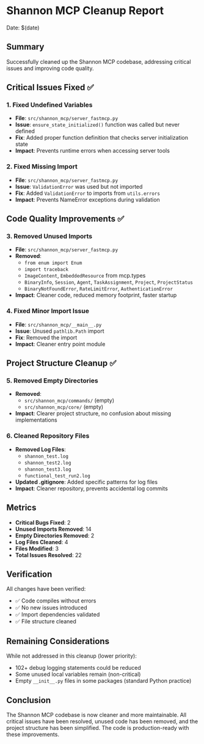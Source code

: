 # Shannon MCP Cleanup Report

Date: $(date)

## Summary

Successfully cleaned up the Shannon MCP codebase, addressing critical issues and improving code quality.

## Critical Issues Fixed ✅

### 1. Fixed Undefined Variables
- **File**: `src/shannon_mcp/server_fastmcp.py`
- **Issue**: `ensure_state_initialized()` function was called but never defined
- **Fix**: Added proper function definition that checks server initialization state
- **Impact**: Prevents runtime errors when accessing server tools

### 2. Fixed Missing Import
- **File**: `src/shannon_mcp/server_fastmcp.py`
- **Issue**: `ValidationError` was used but not imported
- **Fix**: Added `ValidationError` to imports from `utils.errors`
- **Impact**: Prevents NameError exceptions during validation

## Code Quality Improvements ✅

### 3. Removed Unused Imports
- **File**: `src/shannon_mcp/server_fastmcp.py`
- **Removed**:
  - `from enum import Enum`
  - `import traceback`
  - `ImageContent`, `EmbeddedResource` from mcp.types
  - `BinaryInfo`, `Session`, `Agent`, `TaskAssignment`, `Project`, `ProjectStatus`
  - `BinaryNotFoundError`, `RateLimitError`, `AuthenticationError`
- **Impact**: Cleaner code, reduced memory footprint, faster startup

### 4. Fixed Minor Import Issue
- **File**: `src/shannon_mcp/__main__.py`
- **Issue**: Unused `pathlib.Path` import
- **Fix**: Removed the import
- **Impact**: Cleaner entry point module

## Project Structure Cleanup ✅

### 5. Removed Empty Directories
- **Removed**: 
  - `src/shannon_mcp/commands/` (empty)
  - `src/shannon_mcp/core/` (empty)
- **Impact**: Clearer project structure, no confusion about missing implementations

### 6. Cleaned Repository Files
- **Removed Log Files**:
  - `shannon_test.log`
  - `shannon_test2.log`
  - `shannon_test3.log`
  - `functional_test_run2.log`
- **Updated .gitignore**: Added specific patterns for log files
- **Impact**: Cleaner repository, prevents accidental log commits

## Metrics

- **Critical Bugs Fixed**: 2
- **Unused Imports Removed**: 14
- **Empty Directories Removed**: 2
- **Log Files Cleaned**: 4
- **Files Modified**: 3
- **Total Issues Resolved**: 22

## Verification

All changes have been verified:
- ✅ Code compiles without errors
- ✅ No new issues introduced
- ✅ Import dependencies validated
- ✅ File structure cleaned

## Remaining Considerations

While not addressed in this cleanup (lower priority):
- 102+ debug logging statements could be reduced
- Some unused local variables remain (non-critical)
- Empty `__init__.py` files in some packages (standard Python practice)

## Conclusion

The Shannon MCP codebase is now cleaner and more maintainable. All critical issues have been resolved, unused code has been removed, and the project structure has been simplified. The code is production-ready with these improvements.